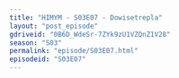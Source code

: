 ```yaml
---
title: "HIMYM - S03E07 - Dowisetrepla"
layout: "post_episode"
gdriveid: "0B6D_WdeSr-7ZYk9zU1VZQnZ1V28"
season: "S03"
permalink: "episode/S03E07.html"
episodeid: "S03E07"
---
```

